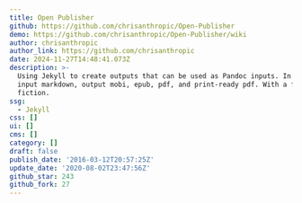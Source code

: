 ```yaml
---
title: Open Publisher
github: https://github.com/chrisanthropic/Open-Publisher
demo: https://github.com/chrisanthropic/Open-Publisher/wiki
author: chrisanthropic
author_link: https://github.com/chrisanthropic
date: 2024-11-27T14:48:41.073Z
description: >-
  Using Jekyll to create outputs that can be used as Pandoc inputs. In short -
  input markdown, output mobi, epub, pdf, and print-ready pdf. With a focus on
  fiction.
ssg:
  - Jekyll
css: []
ui: []
cms: []
category: []
draft: false
publish_date: '2016-03-12T20:57:25Z'
update_date: '2020-08-02T23:47:56Z'
github_star: 243
github_fork: 27
---
```

